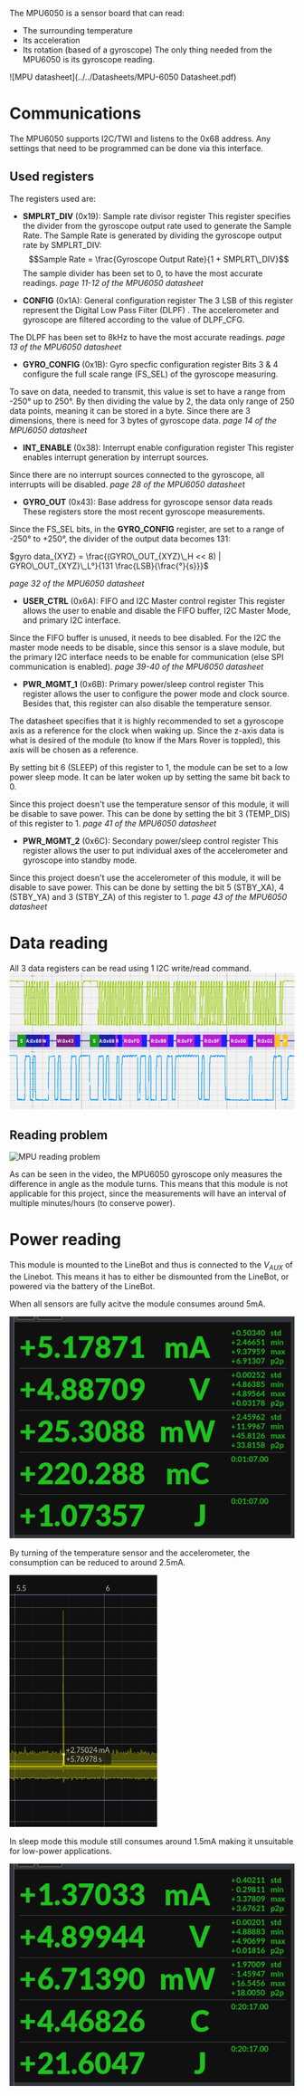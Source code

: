 The MPU6050 is a sensor board that can read:
- The surrounding temperature
- Its acceleration
- Its rotation (based of a gyroscope)
The only thing needed from the MPU6050 is its gyroscope reading.

![MPU datasheet](../../Datasheets/MPU-6050 Datasheet.pdf)

# Communications
The MPU6050 supports I2C/TWI and listens to the 0x68 address.
Any settings that need to be programmed can be done via this interface.
## Used registers
The registers used are:
- **SMPLRT_DIV** (0x19): Sample rate divisor register
This register specifies the divider from the gyroscope output rate used to generate the Sample Rate. The Sample Rate is generated by dividing the gyroscope output rate by SMPLRT_DIV: 
$$Sample Rate = \frac{Gyroscope Output Rate}{1 + SMPLRT\_DIV}$$
The sample divider has been set to 0, to have the most accurate readings.
*page 11-12 of the MPU6050 datasheet*

- **CONFIG** (0x1A): General configuration register
The 3 LSB of this register represent the Digital Low Pass Filter (DLPF) . The accelerometer and gyroscope are filtered according to the value of DLPF_CFG.

The DLPF has been set to 8kHz to have the most accurate readings.
*page 13 of the MPU6050 datasheet*

- **GYRO_CONFIG** (0x1B): Gyro specfic configuration register
Bits 3 & 4 configure the full scale range (FS_SEL) of the gyroscope measuring. 

To save on data, needed to transmit, this value is set to have a range from -250° up to 250°. By then dividing the value by 2, the data only range of 250 data points, meaning it can be stored in a byte.
Since there are 3 dimensions, there is need for 3 bytes of gyroscope data.
*page 14 of the MPU6050 datasheet*

- **INT_ENABLE** (0x38): Interrupt enable configuration register
This register enables interrupt generation by interrupt sources.

Since there are no interrupt sources connected to the gyroscope, all interrupts will be disabled.
*page 28 of the MPU6050 datasheet*

- **GYRO_OUT** (0x43): Base address for gyroscope sensor data reads
These registers store the most recent gyroscope measurements.

Since the FS_SEL bits, in the **GYRO_CONFIG** register, are set to a range of -250° to +250°, the divider of the output data becomes 131:

$gyro data_{XYZ} = \frac{(GYRO\_OUT_{XYZ}\_H << 8) | GYRO\_OUT_{XYZ}\_L°}{131 \frac{LSB}{\frac{°}{s}}}$

*page 32 of the MPU6050 datasheet*

- **USER_CTRL** (0x6A): FIFO and I2C Master control register
This register allows the user to enable and disable the FIFO buffer, I2C Master Mode, and primary I2C interface.

Since the FIFO buffer is unused, it needs to bee disabled.
For the I2C the master mode needs to be disable, since this sensor is a slave module, but the primary I2C interface needs to be enable for communication (else SPI communication is enabled).
*page 39-40 of the MPU6050 datasheet*

- **PWR_MGMT_1** (0x6B): Primary power/sleep control register
This register allows the user to configure the power mode and clock source. Besides that, this register can also disable the temperature sensor.

The datasheet specifies that it is highly recommended to set a gyroscope axis as a reference for the clock when waking up. Since the z-axis data is what is desired of the module (to know if the Mars Rover is toppled), this axis will be chosen as a reference.

By setting bit 6 (SLEEP) of this register to 1, the module can be set to a low power sleep mode. It can be later woken up by setting the same bit back to 0.

Since this project doesn't use the temperature sensor of this module, it will be disable to save power. This can be done by setting the bit 3 (TEMP_DIS) of this register to 1.
*page 41 of the MPU6050 datasheet*

- **PWR_MGMT_2** (0x6C): Secondary power/sleep control register
This register allows the user to put individual axes of the accelerometer and gyroscope into standby mode.

Since this project doesn't use the accelerometer of this module, it will be disable to save power. This can be done by setting the bit 5 (STBY_XA), 4 (STBY_YA) and 3 (STBY_ZA) of this register to 1.
*page 43 of the MPU6050 datasheet*

# Data reading
All 3 data registers can be read using 1 I2C write/read command.
![MPU data read](../../Images/I2C/mpu6050_i2c_message.png)

## Reading problem
![MPU reading problem](https://youtu.be/gN_XchlP37U)

As can be seen in the video, the MPU6050 gyroscope only measures the difference in angle as the module turns. This means that this module is not applicable for this project, since the measurements will have an interval of multiple minutes/hours (to conserve power).
# Power reading
This module is mounted to the LineBot and thus is connected to the $V_{AUX}$ of the Linebot. This means it has to either be dismounted from the LineBot, or powered via the battery of the LineBot.

When all sensors are fully acitve the module consumes around 5mA.

![All sensor power consumption](../../Images/I2C/mpu_all_sensors.png)

By turning of the temperature sensor and the accelerometer, the consumption can be reduced to around 2.5mA.

![Gyro read power consumption](../../Images/I2C/mpu_gyro_read.png)

In sleep mode this module still consumes around 1.5mA making it unsuitable for low-power applications.

![Sleep mode power consumption](../../Images/I2C/mpu_full_sleep.png)